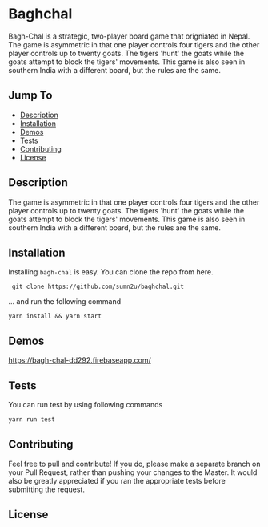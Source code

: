 Baghchal
======
Bagh-Chal is a strategic, two-player board game that origniated in Nepal. The game is asymmetric in that one player controls four tigers and the other player controls up to twenty goats. The tigers 'hunt' the goats while the goats attempt to block the tigers' movements. This game is also seen in southern India with a different board, but the rules are the same.

## Jump To
* [Description](#description)
* [Installation](#installation)
* [Demos](#demos)
* [Tests](#tests)
* [Contributing](#contributing)
* [License](#license)

## Description

The game is asymmetric in that one player controls four tigers and the other player controls up to twenty goats. The tigers 'hunt' the goats while the goats attempt to block the tigers' movements. This game is also seen in southern India with a different board, but the rules are the same.


## Installation

Installing `bagh-chal` is easy.  You can clone the repo from here.

```
 git clone https://github.com/sumn2u/baghchal.git
```

... and run the following command

```
yarn install && yarn start
```


## Demos

https://bagh-chal-dd292.firebaseapp.com/





## Tests

You can run test by using following commands

```javascript
yarn run test

```


## Contributing

Feel free to pull and contribute!  If you do, please make a separate branch on your Pull Request, rather than pushing your changes to the Master.  It would also be greatly appreciated if you ran the appropriate tests before submitting the request.


## License



